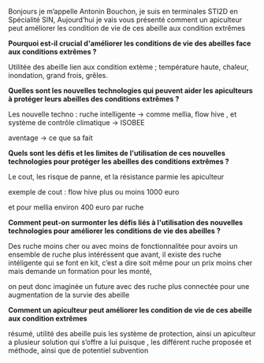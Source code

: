 Bonjours je m’appelle Antonin Bouchon, je suis en terminales STI2D en Spécialité SIN, Aujourd’hui je vais vous présenté comment un apiculteur peut améliorer les condition de vie de ces abeille aux condition extrêmes


**Pourquoi est-il crucial d'améliorer les conditions de vie des abeilles face aux conditions extrêmes ?**

Utilitée des abeille
lien aux condition extème ; température haute, chaleur, inondation, grand frois, grêles.

**Quelles sont les nouvelles technologies qui peuvent aider les apiculteurs à protéger leurs abeilles des conditions extrêmes ?**

Les nouvelle techno : ruche intelligente → comme mellia, flow hive , et système de contrôle climatique → ISOBEE

aventage → ce que sa fait


**Quels sont les défis et les limites de l'utilisation de ces nouvelles technologies pour protéger les abeilles des conditions extrêmes ?**

Le cout, les risque de panne, et la résistance parmie les apiculteur

exemple de cout : flow hive plus ou moins 1000 euro

et pour mellia environ 400 euro par ruche

**Comment peut-on surmonter les défis liés à l'utilisation des nouvelles technologies pour améliorer les conditions de vie des abeilles ?**

Des ruche moins cher ou avec moins de fonctionnalitée pour avoirs un ensemble de ruche plus intéréssent que avant, il existe des ruche intéligente qui se font en kit, c’est a dire soit même pour un prix moins cher mais demande un formation pour les monté,

on peut donc imaginée un future avec des ruche plus connectée pour une augmentation de la survie des abeille

**Comment un apiculteur peut améliorer les condition de vie de ces abeille aux condition extrêmes**


résumé, utilité des abeille puis les système de protection, ainsi un apiculteur a plusieur solution qui s’offre a lui puisque , les différent ruche proposée et méthode, ainsi que de potentiel subvention